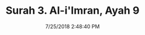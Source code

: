 ---
title       : "Surah 3. Al-i'Imran, Ayah 9"
date        : 7/25/2018 2:48:40 PM
draft       : false
type        : "quran"
layout      : "compare"
BookCode    : "CMP"
SurahNumber : "3"
AyahNumber  : "9"
TotalAyah   : "200"
---